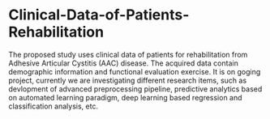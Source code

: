 # Clinical-Data-of-Patients-Rehabilitation
The proposed study uses clinical data of patients for rehabilitation from Adhesive Articular Cystitis (AAC) disease. The acquired data contain demographic information and functional evaluation exercise. It is on goging project, currently we are investigating different research items, such as devlopment of advanced preprocessing pipeline, predictive analytics based on automated learning paradigm, deep learning based regression and classification analysis, etc. 
